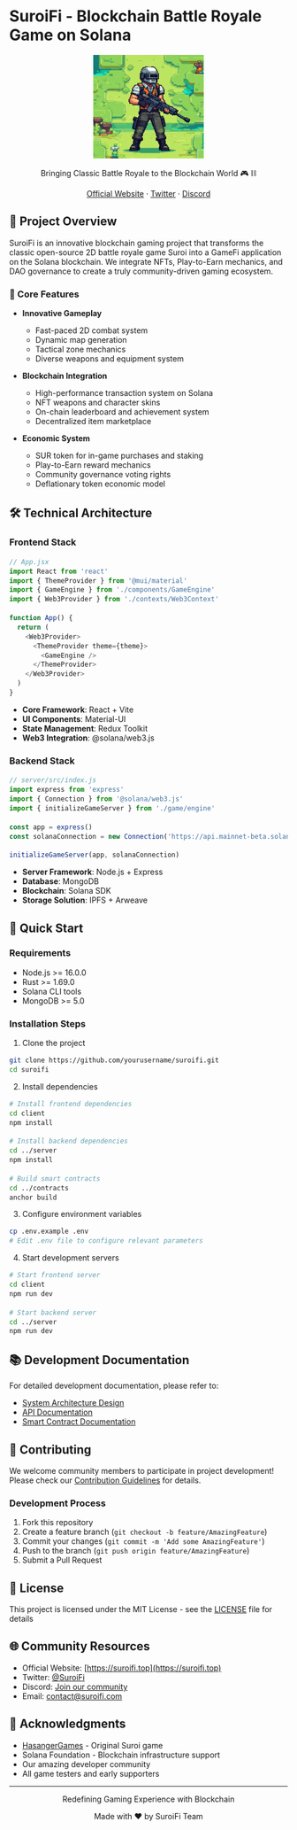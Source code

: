 # SuroiFi - Blockchain Battle Royale Game on Solana

<div align="center">
  <img src="./suroifi-logo.jpg" alt="SuroiFi Logo" width="200"/>
  <p>Bringing Classic Battle Royale to the Blockchain World 🎮 ⛓️</p>
  <p>
    <a href="https://suroifi.top" target="blank">Official Website</a> ·
    <a href="https://x.com/SuroiFi" target="blank">Twitter</a> ·
    <a href="https://discord.gg/suroifi" target="blank">Discord</a>
  </p>
</div>

## 📖 Project Overview

SuroiFi is an innovative blockchain gaming project that transforms the classic open-source 2D battle royale game Suroi into a GameFi application on the Solana blockchain. We integrate NFTs, Play-to-Earn mechanics, and DAO governance to create a truly community-driven gaming ecosystem.

### 🌟 Core Features

- **Innovative Gameplay**
  - Fast-paced 2D combat system
  - Dynamic map generation
  - Tactical zone mechanics
  - Diverse weapons and equipment system

- **Blockchain Integration**
  - High-performance transaction system on Solana
  - NFT weapons and character skins
  - On-chain leaderboard and achievement system
  - Decentralized item marketplace

- **Economic System**
  - SUR token for in-game purchases and staking
  - Play-to-Earn reward mechanics
  - Community governance voting rights
  - Deflationary token economic model

## 🛠️ Technical Architecture

### Frontend Stack
```javascript
// App.jsx
import React from 'react'
import { ThemeProvider } from '@mui/material'
import { GameEngine } from './components/GameEngine'
import { Web3Provider } from './contexts/Web3Context'

function App() {
  return (
    <Web3Provider>
      <ThemeProvider theme={theme}>
        <GameEngine />
      </ThemeProvider>
    </Web3Provider>
  )
}
```

- **Core Framework**: React + Vite
- **UI Components**: Material-UI
- **State Management**: Redux Toolkit
- **Web3 Integration**: @solana/web3.js

### Backend Stack
```javascript
// server/src/index.js
import express from 'express'
import { Connection } from '@solana/web3.js'
import { initializeGameServer } from './game/engine'

const app = express()
const solanaConnection = new Connection('https://api.mainnet-beta.solana.com')

initializeGameServer(app, solanaConnection)
```

- **Server Framework**: Node.js + Express
- **Database**: MongoDB
- **Blockchain**: Solana SDK
- **Storage Solution**: IPFS + Arweave

## 🚀 Quick Start

### Requirements

- Node.js >= 16.0.0
- Rust >= 1.69.0
- Solana CLI tools
- MongoDB >= 5.0

### Installation Steps

1. Clone the project
```bash
git clone https://github.com/yourusername/suroifi.git
cd suroifi
```

2. Install dependencies
```bash
# Install frontend dependencies
cd client
npm install

# Install backend dependencies
cd ../server
npm install

# Build smart contracts
cd ../contracts
anchor build
```

3. Configure environment variables
```bash
cp .env.example .env
# Edit .env file to configure relevant parameters
```

4. Start development servers
```bash
# Start frontend server
cd client
npm run dev

# Start backend server
cd ../server
npm run dev
```

## 📚 Development Documentation

For detailed development documentation, please refer to:

- [System Architecture Design](./docs/ARCHITECTURE.md)
- [API Documentation](./docs/API.md)
- [Smart Contract Documentation](./contracts/README.md)

## 🤝 Contributing

We welcome community members to participate in project development! Please check our [Contribution Guidelines](CONTRIBUTING.md) for details.

### Development Process

1. Fork this repository
2. Create a feature branch (`git checkout -b feature/AmazingFeature`)
3. Commit your changes (`git commit -m 'Add some AmazingFeature'`)
4. Push to the branch (`git push origin feature/AmazingFeature`)
5. Submit a Pull Request

## 📄 License

This project is licensed under the MIT License - see the [LICENSE](LICENSE) file for details

## 🌐 Community Resources

- Official Website: [https://suroifi.top](https://suroifi.top)
- Twitter: [@SuroiFi](https://x.com/SuroiFi)
- Discord: [Join our community](https://discord.gg/suroifi)
- Email: contact@suroifi.com

## 🙏 Acknowledgments

- [HasangerGames](https://github.com/HasangerGames/suroi) - Original Suroi game
- Solana Foundation - Blockchain infrastructure support
- Our amazing developer community
- All game testers and early supporters

---

<div align="center">
  <p>Redefining Gaming Experience with Blockchain</p>
  <p>Made with ❤️ by SuroiFi Team</p>
</div>